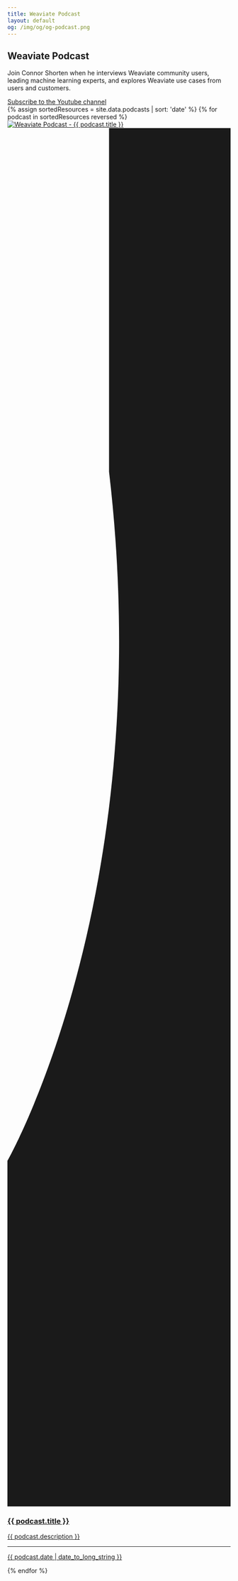 ```yaml
---
title: Weaviate Podcast
layout: default
og: /img/og/og-podcast.png
---
```


<!-- Podcast intro -->
<section class="pt-4 pt-md-11">
    <div class="container">
        <div class="row align-items-center">
            <div class="col-12 col-lg-12 order-md-1" data-aos="fade-up">
                <!-- Heading -->
                <h1 class="display-3 text-center text-md-start">
                    Weaviate <span class="text-primary">Podcast</span>
                </h1>
                <!-- Text -->
                <p class="lead text-center text-md-start text-muted mb-6 mb-lg-8">
                    Join Connor Shorten when he interviews Weaviate community users, leading machine learning experts, and explores Weaviate use cases from users and customers.
                </p>
                <!-- Buttons -->
                <div class="text-center text-md-start">
                    <a href="https://www.youtube.com/playlist?list=PLTL2JUbrY6tW-KOQfOek8dtUmPgGQj3F0" class="btn btn-primary-soft lift" target="_blank">
                        Subscribe to the Youtube channel <i class="fe fe-youtube d-none d-md-inline ms-3"></i>
                    </a>
                </div>
            </div>
        </div> <!-- / .row -->
    </div> <!-- / .container -->
</section>

<!-- EDPISODES -->
<section class="pt-8 pt-md-11">
    <div class="container">
        <div class="row">
            <div class="col-12">
                {% assign sortedResources = site.data.podcasts | sort: 'date' %}
                {% for podcast in sortedResources reversed %}
                    <!-- Card -->
                    <div class="card card-row shadow-light-lg mb-6">
                        <div class="row gx-0">
                            <a class="col-12 col-md-6 bg-cover card-img-start" style="background-image: url({{ podcast.cover_image }});" href="https://www.youtube.com/watch?v={{ podcast.youtube }}" target="_blank">
                                <!-- Image (placeholder) -->
                                <img src="{{ podcast.cover_image }}" alt="Weaviate Podcast - {{ podcast.title }}" class="img-fluid d-md-none invisible">
                                <!-- Shape -->
                                <div class="shape shape-end shape-fluid-y text-white d-none d-md-block">
                                    <svg viewBox="0 0 112 690" fill="none" xmlns="http://www.w3.org/2000/svg"><path d="M116 0H51v172C76 384 0 517 0 517v173h116V0z" fill="currentColor"/></svg>
                                </div>
                            </a>
                            <div class="col-12 col-md-6">
                                <!-- Body -->
                                <a class="card-body" href="https://www.youtube.com/watch?v={{ podcast.youtube }}" target="_blank">
                                    <!-- Heading -->
                                    <h3>
                                        {{ podcast.title }}
                                    </h3>
                                    <!-- Text -->
                                    <p class="mb-0 text-muted">
                                        {{ podcast.description }}
                                    </p>
                                </a>
                                <!-- Meta -->
                                <a class="card-meta" href="https://www.youtube.com/watch?v={{ podcast.youtube }}" target="_blank">
                                    <!-- Divider -->
                                    <hr class="card-meta-divider">
                                    <!-- Date -->
                                    <p class="h6 text-uppercase text-muted mb-0 ms-auto">
                                        <time datetime="{{ podcast.date }}">{{ podcast.date | date_to_long_string }}</time>
                                    </p>
                                </a>
                            </div>
                        </div>
                    </div>
                {% endfor %}
            </div>
        </div> <!-- / .row -->
    </div> <!-- / .container -->
</section>